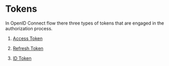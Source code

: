 # Tokens

In OpenID Connect flow there three types of tokens that are engaged in the authorization process.

1. [Access Token]({{base_path}}/references/concepts/authorization/access-token)

2. [Refresh Token]({{base_path}}/references/concepts/authorization/refresh-token)

3. [ID Token]({{base_path}}/references/concepts/authentication/id-token/)

